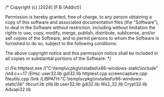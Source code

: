 /*
Copyright (c) [2024] [F.B (Addict)]

Permission is hereby granted, free of charge, to any person obtaining a copy
of this software and associated documentation files (the "Software"), to deal
in the Software without restriction, including without limitation the rights
to use, copy, modify, merge, publish, distribute, sublicense, and/or sell
copies of the Software, and to permit persons to whom the Software is
furnished to do so, subject to the following conditions:

The above copyright notice and this permission notice shall be included in all
copies or substantial portions of the Software.
*/ 

cl /Fe:httptest.exe /I"C:\temp\vcpkg\installed\x86-windows-static\include" /std:c++17 /EHsc user32.lib gdi32.lib httptest.cpp screencapture.cpp fileutils.cpp /link /LIBPATH:"C:\temp\vcpkg\installed\x86-windows-static\lib" libcurl.lib zlib.lib user32.lib gdi32.lib Ws2_32.lib Crypt32.lib Advapi32.lib
